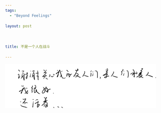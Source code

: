 ```yaml
--- 
tags: 
  - "Beyond Feelings"

layout: post



title: 不是一个人在战斗

---
```

<div id="msgcns!5F971C000415D85F!662" class="bvMsg">
<div>
<img title="Ink Generated with Ink Blog Plugin - http://www.edholloway.com" src="/assets/images/blog/2007-03-26-bu-shi--ge-ren-zai-zhan-dou-0.jpg">
</div>
</div>
